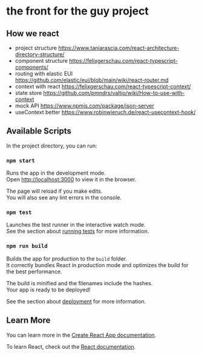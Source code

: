 # the front for the guy project

## How we react

* project structure https://www.taniarascia.com/react-architecture-directory-structure/
* component structure https://felixgerschau.com/react-typescript-components/
* routing with elastic EUI https://github.com/elastic/eui/blob/main/wiki/react-router.md
* context with react https://felixgerschau.com/react-typescript-context/
* state store https://github.com/pmndrs/valtio/wiki/How-to-use-with-context 
* mock API https://www.npmjs.com/package/json-server
* useContext better https://www.robinwieruch.de/react-usecontext-hook/

## Available Scripts

In the project directory, you can run:

### `npm start`

Runs the app in the development mode.\
Open [http://localhost:3000](http://localhost:3000) to view it in the browser.

The page will reload if you make edits.\
You will also see any lint errors in the console.

### `npm test`

Launches the test runner in the interactive watch mode.\
See the section about [running tests](https://facebook.github.io/create-react-app/docs/running-tests) for more information.

### `npm run build`

Builds the app for production to the `build` folder.\
It correctly bundles React in production mode and optimizes the build for the best performance.

The build is minified and the filenames include the hashes.\
Your app is ready to be deployed!

See the section about [deployment](https://facebook.github.io/create-react-app/docs/deployment) for more information.



## Learn More

You can learn more in the [Create React App documentation](https://facebook.github.io/create-react-app/docs/getting-started).

To learn React, check out the [React documentation](https://reactjs.org/).
